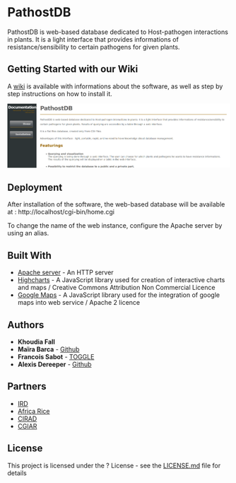 # PathostDB

PathostDB is web-based database dedicated to Host-pathogen interactions in plants. 
It is a light interface that provides informations of resistance/sensibility to certain pathogens for given plants.

## Getting Started with our Wiki

A [wiki](https://mairaxb.github.io/PathostDB/) is available with informations about the software, as well as step by step 
instructions on how to install it.

![alt text](Pictures/wiki.png "Preview of the wiki")

## Deployment
After installation of the software, the web-based database will be available at : http://localhost/cgi-bin/home.cgi

To change the name of the web instance, configure the Apache server by using an alias. 


## Built With
* [Apache server](https://httpd.apache.org/) - An HTTP server
* [Highcharts](https://www.highcharts.com/) - A JavaScript library used for creation of interactive charts and maps / Creative Commons Attribution Non Commercial Licence
* [Google Maps](https://developers.google.com/maps/documentation/javascript/places) - A JavaScript library used for the integration of google maps into web service / Apache 2 licence



## Authors

* **Khoudia Fall** 
* **Maïra Barca** - [Github](https://github.com/mairaxb)
* **Francois Sabot** - [TOGGLE](https://github.com/francoissabot)
* **Alexis Dereeper** - [Github](https://github.com/dereeper)


## Partners
* [IRD](https://www.ird.fr/) 
* [Africa Rice](http://www.africarice.org/) 
* [CIRAD](https://www.cirad.fr/) 
* [CGIAR](https://www.cgiar.org/)


## License

This project is licensed under the ? License - see the [LICENSE.md](LICENSE.md) file for details
